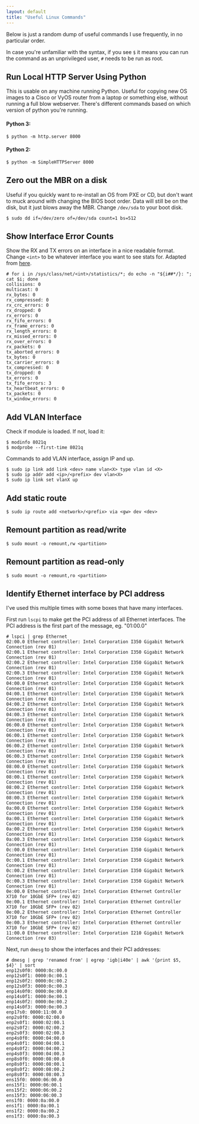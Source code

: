 ```yaml
---
layout: default
title: "Useful Linux Commands"
---
```


Below is just a random dump of useful commands I use frequently, in no 
particular order.

In case you're unfamiliar with the syntax, if you see `$` it means you can run
the command as an unprivileged user, `#` needs to be run as root.

## Run Local HTTP Server Using Python

This is usable on any machine running Python.  Useful for copying new OS images
to a Cisco or VyOS router from a laptop or something else, without running a
full blow webserver.  There's different commands based on which version of 
python you're running.

#### Python 3:
```
$ python -m http.server 8000
```

#### Python 2:
```
$ python -m SimpleHTTPServer 8000
```

## Zero out the MBR on a disk
Useful if you quickly want to re-install an OS from PXE or CD, but don't want
to muck around with changing the BIOS boot order.  Data will still be on the
disk, but it just blows away the MBR.  Change `/dev/sda` to your boot disk.
```
$ sudo dd if=/dev/zero of=/dev/sda count=1 bs=512
```

## Show Interface Error Counts
Show the RX and TX errors on an interface in a nice readable format.  Change 
`<int>` to be whatever interface you want to see stats for. Adapted from 
[here](https://serverfault.com/questions/702555/how-to-troubleshoot-rx-missed-errors).
```
# for i in /sys/class/net/<int>/statistics/*; do echo -n "${i##*/}: "; cat $i; done
collisions: 0
multicast: 0
rx_bytes: 0
rx_compressed: 0
rx_crc_errors: 0
rx_dropped: 0
rx_errors: 0
rx_fifo_errors: 0
rx_frame_errors: 0
rx_length_errors: 0
rx_missed_errors: 0
rx_over_errors: 0
rx_packets: 0
tx_aborted_errors: 0
tx_bytes: 0
tx_carrier_errors: 0
tx_compressed: 0
tx_dropped: 0
tx_errors: 0
tx_fifo_errors: 3
tx_heartbeat_errors: 0
tx_packets: 0
tx_window_errors: 0
```

## Add VLAN Interface
Check if module is loaded.  If not, load it:
```
$ modinfo 8021q
$ modprobe --first-time 8021q
```

Commands to add VLAN interface, assign IP and up.
```
$ sudo ip link add link <dev> name vlan<X> type vlan id <X>
$ sudo ip addr add <ip>/<prefix> dev vlan<X>
$ sudo ip link set vlanX up
```

## Add static route
```
$ sudo ip route add <network>/<prefix> via <gw> dev <dev>
```

## Remount partition as read/write
```
$ sudo mount -o remount,rw <partition>
```

## Remount partition as read-only
```
$ sudo mount -o remount,ro <partition>
```

## Identify Ethernet interface by PCI address
I've used this multiple times with some boxes that have many interfaces.

First run `lscpi` to make get the PCI address of all Ethernet interfaces.  The
PCI address is the first part of the message, eg. "01:00.0"
```
# lspci | grep Ethernet
02:00.0 Ethernet controller: Intel Corporation I350 Gigabit Network Connection (rev 01)
02:00.1 Ethernet controller: Intel Corporation I350 Gigabit Network Connection (rev 01)
02:00.2 Ethernet controller: Intel Corporation I350 Gigabit Network Connection (rev 01)
02:00.3 Ethernet controller: Intel Corporation I350 Gigabit Network Connection (rev 01)
04:00.0 Ethernet controller: Intel Corporation I350 Gigabit Network Connection (rev 01)
04:00.1 Ethernet controller: Intel Corporation I350 Gigabit Network Connection (rev 01)
04:00.2 Ethernet controller: Intel Corporation I350 Gigabit Network Connection (rev 01)
04:00.3 Ethernet controller: Intel Corporation I350 Gigabit Network Connection (rev 01)
06:00.0 Ethernet controller: Intel Corporation I350 Gigabit Network Connection (rev 01)
06:00.1 Ethernet controller: Intel Corporation I350 Gigabit Network Connection (rev 01)
06:00.2 Ethernet controller: Intel Corporation I350 Gigabit Network Connection (rev 01)
06:00.3 Ethernet controller: Intel Corporation I350 Gigabit Network Connection (rev 01)
08:00.0 Ethernet controller: Intel Corporation I350 Gigabit Network Connection (rev 01)
08:00.1 Ethernet controller: Intel Corporation I350 Gigabit Network Connection (rev 01)
08:00.2 Ethernet controller: Intel Corporation I350 Gigabit Network Connection (rev 01)
08:00.3 Ethernet controller: Intel Corporation I350 Gigabit Network Connection (rev 01)
0a:00.0 Ethernet controller: Intel Corporation I350 Gigabit Network Connection (rev 01)
0a:00.1 Ethernet controller: Intel Corporation I350 Gigabit Network Connection (rev 01)
0a:00.2 Ethernet controller: Intel Corporation I350 Gigabit Network Connection (rev 01)
0a:00.3 Ethernet controller: Intel Corporation I350 Gigabit Network Connection (rev 01)
0c:00.0 Ethernet controller: Intel Corporation I350 Gigabit Network Connection (rev 01)
0c:00.1 Ethernet controller: Intel Corporation I350 Gigabit Network Connection (rev 01)
0c:00.2 Ethernet controller: Intel Corporation I350 Gigabit Network Connection (rev 01)
0c:00.3 Ethernet controller: Intel Corporation I350 Gigabit Network Connection (rev 01)
0e:00.0 Ethernet controller: Intel Corporation Ethernet Controller X710 for 10GbE SFP+ (rev 02)
0e:00.1 Ethernet controller: Intel Corporation Ethernet Controller X710 for 10GbE SFP+ (rev 02)
0e:00.2 Ethernet controller: Intel Corporation Ethernet Controller X710 for 10GbE SFP+ (rev 02)
0e:00.3 Ethernet controller: Intel Corporation Ethernet Controller X710 for 10GbE SFP+ (rev 02)
11:00.0 Ethernet controller: Intel Corporation I210 Gigabit Network Connection (rev 03)
```

Next, run `dmesg` to show the interfaces and their PCI addresses:
```
# dmesg | grep 'renamed from' | egrep 'igb|i40e' | awk '{print $5, $4}' | sort
enp12s0f0: 0000:0c:00.0
enp12s0f1: 0000:0c:00.1
enp12s0f2: 0000:0c:00.2
enp12s0f3: 0000:0c:00.3
enp14s0f0: 0000:0e:00.0
enp14s0f1: 0000:0e:00.1
enp14s0f2: 0000:0e:00.2
enp14s0f3: 0000:0e:00.3
enp17s0: 0000:11:00.0
enp2s0f0: 0000:02:00.0
enp2s0f1: 0000:02:00.1
enp2s0f2: 0000:02:00.2
enp2s0f3: 0000:02:00.3
enp4s0f0: 0000:04:00.0
enp4s0f1: 0000:04:00.1
enp4s0f2: 0000:04:00.2
enp4s0f3: 0000:04:00.3
enp8s0f0: 0000:08:00.0
enp8s0f1: 0000:08:00.1
enp8s0f2: 0000:08:00.2
enp8s0f3: 0000:08:00.3
ens15f0: 0000:06:00.0
ens15f1: 0000:06:00.1
ens15f2: 0000:06:00.2
ens15f3: 0000:06:00.3
ens1f0: 0000:0a:00.0
ens1f1: 0000:0a:00.1
ens1f2: 0000:0a:00.2
ens1f3: 0000:0a:00.3
```
